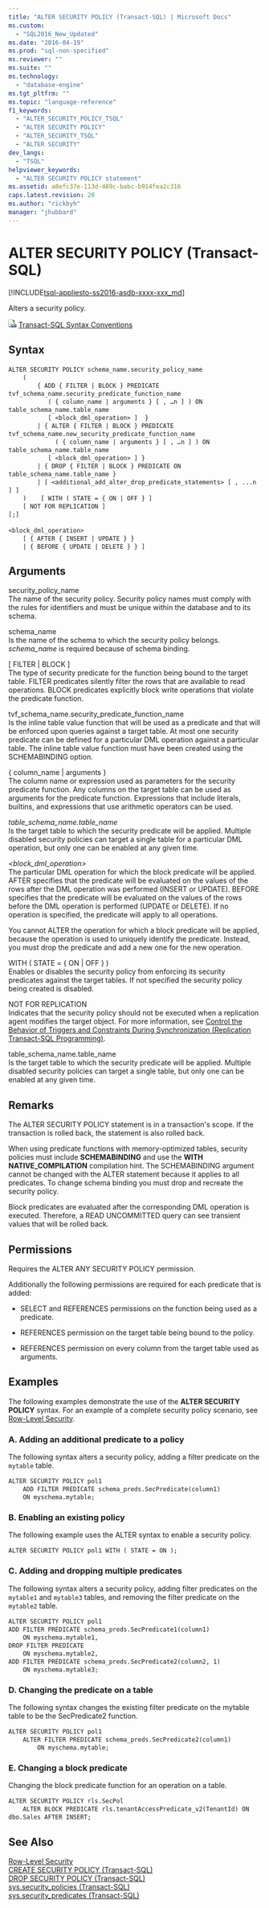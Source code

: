 ```yaml
---
title: "ALTER SECURITY POLICY (Transact-SQL) | Microsoft Docs"
ms.custom: 
  - "SQL2016_New_Updated"
ms.date: "2016-04-19"
ms.prod: "sql-non-specified"
ms.reviewer: ""
ms.suite: ""
ms.technology: 
  - "database-engine"
ms.tgt_pltfrm: ""
ms.topic: "language-reference"
f1_keywords: 
  - "ALTER_SECURITY_POLICY_TSQL"
  - "ALTER SECURITY POLICY"
  - "ALTER_SECURITY_TSQL"
  - "ALTER SECURITY"
dev_langs: 
  - "TSQL"
helpviewer_keywords: 
  - "ALTER SECURITY POLICY statement"
ms.assetid: a8efc37e-113d-489c-babc-b914fea2c316
caps.latest.revision: 20
ms.author: "rickbyh"
manager: "jhubbard"
---
```

# ALTER SECURITY POLICY (Transact-SQL)
[!INCLUDE[tsql-appliesto-ss2016-asdb-xxxx-xxx_md](../../relational-databases/data-compression/includes/tsql-appliesto-ss2016-asdb-xxxx-xxx-md.md)]

  Alters a security policy.  
  
 ![Topic link icon](../../database-engine/configure/windows/media/topic-link.gif "Topic link icon") [Transact-SQL Syntax Conventions](../Topic/Transact-SQL%20Syntax%20Conventions%20\(Transact-SQL\).md)  
  
## Syntax  
  
```tsql  
ALTER SECURITY POLICY schema_name.security_policy_name   
    (  
        { ADD { FILTER | BLOCK } PREDICATE tvf_schema_name.security_predicate_function_name   
           ( { column_name | arguments } [ , …n ] ) ON table_schema_name.table_name   
           [ <block_dml_operation> ]  }   
        | { ALTER { FILTER | BLOCK } PREDICATE tvf_schema_name.new_security_predicate_function_name   
             ( { column_name | arguments } [ , …n ] ) ON table_schema_name.table_name   
           [ <block_dml_operation> ] }  
        | { DROP { FILTER | BLOCK } PREDICATE ON table_schema_name.table_name }   
        | [ <additional_add_alter_drop_predicate_statements> [ , ...n ] ]  
    )    [ WITH ( STATE = { ON | OFF } ]  
    [ NOT FOR REPLICATION ]  
[;]  
  
<block_dml_operation>  
    [ { AFTER { INSERT | UPDATE } }   
    | { BEFORE { UPDATE | DELETE } } ]  
```  
  
## Arguments  
 security_policy_name  
 The name of the security policy. Security policy names must comply with the rules for identifiers and must be unique within the database and to its schema.  
  
 schema_name  
 Is the name of the schema to which the security policy belongs. *schema_name* is required because of schema binding.  
  
 [ FILTER | BLOCK ]  
 The type of security predicate for the function being bound to the target table. FILTER predicates silently filter the rows that are available to read operations. BLOCK predicates explicitly block write operations that violate the predicate function.  
  
 tvf_schema_name.security_predicate_function_name  
 Is the inline table value function that will be used as a predicate and that will be enforced upon queries against a target table. At most one security predicate can be defined for a particular DML operation against a particular table. The inline table value function must have been created using the SCHEMABINDING option.  
  
 { column_name | arguments }  
 The column name or expression used as parameters for the security predicate function. Any columns on the target table can be used as arguments for the predicate function. Expressions that include literals, builtins, and expressions that use arithmetic operators can be used.  
  
 *table_schema_name.table_name*  
 Is the target table to which the security predicate will be applied. Multiple disabled security policies can target a single table for a particular DML operation, but only one can be enabled at any given time.  
  
 *<block_dml_operation>*  
 The particular DML operation for which the block predicate will be applied. AFTER specifies that the predicate will be evaluated on the values of the rows after the DML operation was performed (INSERT or UPDATE). BEFORE specifies that the predicate will be evaluated on the values of the rows before the DML operation is performed (UPDATE or DELETE). If no operation is specified, the predicate will apply to all operations.  
  
 You cannot ALTER the operation for which a block predicate will be applied, because the operation is used to uniquely identify the predicate. Instead, you must drop the predicate and add a new one for the new operation.  
  
 WITH ( STATE = { ON | OFF } )  
 Enables or disables the security policy from enforcing its security predicates against the target tables. If not specified the security policy being created is disabled.  
  
 NOT FOR REPLICATION  
 Indicates that the security policy should not be executed when a replication agent modifies the target object. For more information, see [Control the Behavior of Triggers and Constraints During Synchronization &#40;Replication Transact-SQL Programming&#41;](../../relational-databases/replication/7c4e0f0e-cadc-4c99-98f4-69799b9b356b.md).  
  
 table_schema_name.table_name  
 Is the target table to which the security predicate will be applied. Multiple disabled security policies can target a single table, but only one can be enabled at any given time.  
  
## Remarks  
 The ALTER SECURITY POLICY statement is in a transaction's scope. If the transaction is rolled back, the statement is also rolled back.  
  
 When using predicate functions with memory-optimized tables, security policies must include **SCHEMABINDING** and use the **WITH NATIVE_COMPILATION** compilation hint. The SCHEMABINDING argument cannot be changed with the ALTER statement because it applies to all predicates. To change schema binding you must drop and recreate the security policy.  
  
 Block predicates are evaluated after the corresponding DML operation is executed. Therefore, a READ UNCOMMITTED query can see transient values that will be rolled back.  
  
## Permissions  
 Requires the ALTER ANY SECURITY POLICY permission.  
  
 Additionally the following permissions are required for each predicate that is added:  
  
-   SELECT and REFERENCES permissions on the function being used as a predicate.  
  
-   REFERENCES permission on the target table being bound to the policy.  
  
-   REFERENCES permission on every column from the target table used as arguments.  
  
## Examples  
 The following examples demonstrate the use of the **ALTER SECURITY POLICY** syntax. For an example of a complete security policy scenario, see [Row-Level Security](../../relational-databases/security/row-level-security.md).  
  
### A. Adding an additional predicate to a policy  
 The following syntax alters a security policy, adding a filter predicate on the `mytable` table.  
  
```  
ALTER SECURITY POLICY pol1   
    ADD FILTER PREDICATE schema_preds.SecPredicate(column1)   
    ON myschema.mytable;  
```  
  
### B. Enabling an existing policy  
 The following example uses the ALTER syntax to enable a security policy.  
  
```  
ALTER SECURITY POLICY pol1 WITH ( STATE = ON );  
```  
  
### C. Adding and dropping multiple predicates  
 The following syntax alters a security policy, adding filter predicates on the `mytable1` and `mytable3` tables, and removing the filter predicate on the `mytable2` table.  
  
```  
ALTER SECURITY POLICY pol1  
ADD FILTER PREDICATE schema_preds.SecPredicate1(column1)   
    ON myschema.mytable1,  
DROP FILTER PREDICATE   
    ON myschema.mytable2,  
ADD FILTER PREDICATE schema_preds.SecPredicate2(column2, 1)   
    ON myschema.mytable3;  
```  
  
### D. Changing the predicate on a table  
 The following syntax changes the existing filter predicate on the mytable table to be the SecPredicate2 function.  
  
```  
ALTER SECURITY POLICY pol1  
    ALTER FILTER PREDICATE schema_preds.SecPredicate2(column1)  
        ON myschema.mytable;  
```  
  
### E. Changing a block predicate  
 Changing the block predicate function for an operation on a table.  
  
```  
ALTER SECURITY POLICY rls.SecPol  
    ALTER BLOCK PREDICATE rls.tenantAccessPredicate_v2(TenantId) ON dbo.Sales AFTER INSERT;  
```  
  
## See Also  
 [Row-Level Security](../../relational-databases/security/row-level-security.md)   
 [CREATE SECURITY POLICY &#40;Transact-SQL&#41;](../../t-sql/statements/create-security-policy-transact-sql.md)   
 [DROP SECURITY POLICY &#40;Transact-SQL&#41;](../../t-sql/statements/drop-security-policy-transact-sql.md)   
 [sys.security_policies &#40;Transact-SQL&#41;](../../relational-databases/system-catalog-views/sys.security-policies-transact-sql.md)   
 [sys.security_predicates &#40;Transact-SQL&#41;](../../relational-databases/system-catalog-views/sys.security-predicates-transact-sql.md)  
  
  